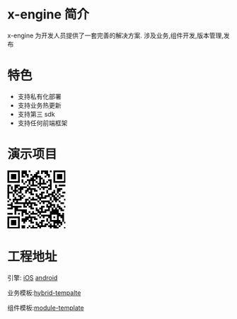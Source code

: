 # x-engine 简介
x-engine 为开发人员提供了一套完善的解决方案. 涉及业务,组件开发,版本管理,发布
# 特色
- 支持私有化部署
- 支持业务热更新
- 支持第三 sdk
- 支持任何前端框架

# 演示项目

![蒲公英(iOS)](assets/image-20200719191338519.png)



# 工程地址

引擎: [iOS](https://github.com/zk4/x-engine-iOS) [android](https://github.com/zk4/x-engine-android)

业务模板:[hybrid-tempalte](https://github.com/zk4/x-engine-hybrid-template)

组件模板:[module-template](https://github.com/zk4/x-engine-module-template)
